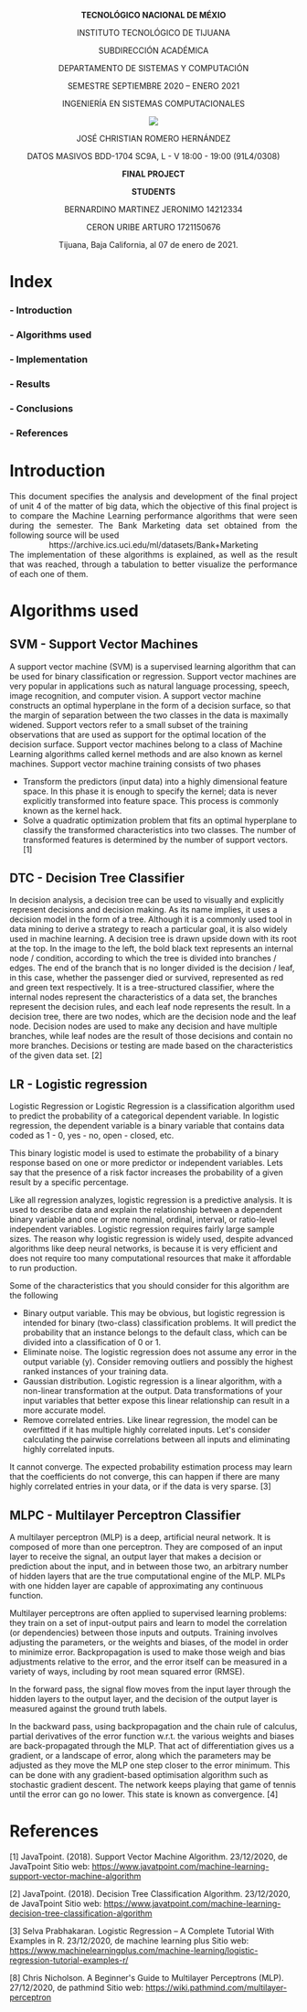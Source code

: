 <div align="center">

**TECNOLÓGICO NACIONAL DE MÉXIO**

INSTITUTO TECNOLÓGICO DE TIJUANA

SUBDIRECCIÓN ACADÉMICA
 
DEPARTAMENTO DE SISTEMAS Y COMPUTACIÓN
 
SEMESTRE SEPTIEMBRE 2020 – ENERO 2021

INGENIERÍA EN SISTEMAS COMPUTACIONALES

 
 [![](https://upload.wikimedia.org/wikipedia/commons/2/2e/ITT.jpg)](https://upload.wikimedia.org/wikipedia/commons/2/2e/ITT.jpg)

JOSÉ CHRISTIAN ROMERO HERNÁNDEZ

DATOS MASIVOS
BDD-1704 SC9A, L - V 18:00 - 19:00 (91L4/0308)


**FINAL PROJECT**


**STUDENTS**

BERNARDINO MARTINEZ JERONIMO 14212334

CERON URIBE ARTURO 1721150676


Tijuana, Baja California, al 07 de enero de 2021.
 
</div>

# Index

### - Introduction
### - Algorithms used
### - Implementation
### - Results 
### - Conclusions
### - References


# Introduction

<div align="justify">This document specifies the analysis and development of the final project of unit 4 of the matter of big data, which the objective of this final project is to compare the Machine Learning performance algorithms that were seen during the semester.
The Bank Marketing data set obtained from the following source will be used
<div align="center"> https://archive.ics.uci.edu/ml/datasets/Bank+Marketing </div>
The implementation of these algorithms is explained, as well as the result that was reached, through a tabulation to better visualize the performance of each one of them.
</div>



# Algorithms used

## SVM - Support Vector Machines
A support vector machine (SVM) is a supervised learning algorithm that can be used for binary classification or regression. Support vector machines are very popular in applications such as natural language processing, speech, image recognition, and computer vision.
A support vector machine constructs an optimal hyperplane in the form of a decision surface, so that the margin of separation between the two classes in the data is maximally widened. Support vectors refer to a small subset of the training observations that are used as support for the optimal location of the decision surface.
Support vector machines belong to a class of Machine Learning algorithms called kernel methods and are also known as kernel machines.
Support vector machine training consists of two phases
* Transform the predictors (input data) into a highly dimensional feature space. In this phase it is enough to specify the kernel; data is never explicitly transformed into feature space. This process is commonly known as the kernel hack.
* Solve a quadratic optimization problem that fits an optimal hyperplane to classify the transformed characteristics into two classes. The number of transformed features is determined by the number of support vectors. [1]


## DTC - Decision Tree Classifier
In decision analysis, a decision tree can be used to visually and explicitly represent decisions and decision making. As its name implies, it uses a decision model in the form of a tree.
Although it is a commonly used tool in data mining to derive a strategy to reach a particular goal, it is also widely used in machine learning. A decision tree is drawn upside down with its root at the top. In the image to the left, the bold black text represents an internal node / condition, according to which the tree is divided into branches / edges.
The end of the branch that is no longer divided is the decision / leaf, in this case, whether the passenger died or survived, represented as red and green text respectively. It is a tree-structured classifier, where the internal nodes represent the characteristics of a data set, the branches represent the decision rules, and each leaf node represents the result.
In a decision tree, there are two nodes, which are the decision node and the leaf node. Decision nodes are used to make any decision and have multiple branches, while leaf nodes are the result of those decisions and contain no more branches. Decisions or testing are made based on the characteristics of the given data set. [2]

## LR - Logistic regression

Logistic Regression or Logistic Regression is a classification algorithm used to predict the probability of a categorical dependent variable. In logistic regression, the dependent variable is a binary variable that contains data coded as 1 - 0, yes - no, open - closed, etc.

This binary logistic model is used to estimate the probability of a binary response based on one or more predictor or independent variables. Lets say that the presence of a risk factor increases the probability of a given result by a specific percentage.

Like all regression analyzes, logistic regression is a predictive analysis. It is used to describe data and explain the relationship between a dependent binary variable and one or more nominal, ordinal, interval, or ratio-level independent variables.
Logistic regression requires fairly large sample sizes.
The reason why logistic regression is widely used, despite advanced algorithms like deep neural networks, is because it is very efficient and does not require too many computational resources that make it affordable to run production.

Some of the characteristics that you should consider for this algorithm are the following

* Binary output variable. This may be obvious, but logistic regression is intended for binary (two-class) classification problems. It will predict the probability that an instance belongs to the default class, which can be divided into a classification of 0 or 1.
* Eliminate noise. The logistic regression does not assume any error in the output variable (y). Consider removing outliers and possibly the highest ranked instances of your training data.
* Gaussian distribution. Logistic regression is a linear algorithm, with a non-linear transformation at the output. Data transformations of your input variables that better expose this linear relationship can result in a more accurate model.
* Remove correlated entries. Like linear regression, the model can be overfitted if it has multiple highly correlated inputs. Let's consider calculating the pairwise correlations between all inputs and eliminating highly correlated inputs.

It cannot converge. The expected probability estimation process may learn that the coefficients do not converge, this can happen if there are many highly correlated entries in your data, or if the data is very sparse. [3]

## MLPC - Multilayer Perceptron Classifier
A multilayer perceptron (MLP) is a deep, artificial neural network. It is composed of more than one perceptron. They are composed of an input layer to receive the signal, an output layer that makes a decision or prediction about the input, and in between those two, an arbitrary number of hidden layers that are the true computational engine of the MLP. MLPs with one hidden layer are capable of approximating any continuous function.

Multilayer perceptrons are often applied to supervised learning problems: they train on a set of input-output pairs and learn to model the correlation (or dependencies) between those inputs and outputs. Training involves adjusting the parameters, or the weights and biases, of the model in order to minimize error. Backpropagation is used to make those weigh and bias adjustments relative to the error, and the error itself can be measured in a variety of ways, including by root mean squared error (RMSE). 

In the forward pass, the signal flow moves from the input layer through the hidden layers to the output layer, and the decision of the output layer is measured against the ground truth labels.

In the backward pass, using backpropagation and the chain rule of calculus, partial derivatives of the error function w.r.t. the various weights and biases are back-propagated through the MLP. That act of differentiation gives us a gradient, or a landscape of error, along which the parameters may be adjusted as they move the MLP one step closer to the error minimum. This can be done with any gradient-based optimisation algorithm such as stochastic gradient descent. The network keeps playing that game of tennis until the error can go no lower. This state is known as convergence. [4]

# References

[1] JavaTpoint. (2018). Support Vector Machine Algorithm. 23/12/2020, de JavaTpoint Sitio web: 
https://www.javatpoint.com/machine-learning-support-vector-machine-algorithm

[2] JavaTpoint. (2018). Decision Tree Classification Algorithm. 23/12/2020, de JavaTpoint Sitio web: 
https://www.javatpoint.com/machine-learning-decision-tree-classification-algorithm

[3] Selva Prabhakaran. Logistic Regression – A Complete Tutorial With Examples in R. 23/12/2020, de machine learning plus Sitio web: 
https://www.machinelearningplus.com/machine-learning/logistic-regression-tutorial-examples-r/

[8] Chris Nicholson. A Beginner's Guide to Multilayer Perceptrons (MLP). 27/12/2020, de pathmind Sitio web: 
https://wiki.pathmind.com/multilayer-perceptron


